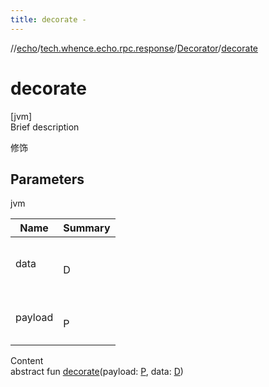 ```yaml
---
title: decorate -
---
```

//[echo](../../index.md)/[tech.whence.echo.rpc.response](../index.md)/[Decorator](index.md)/[decorate](decorate.md)



# decorate  
[jvm]  
Brief description  


修饰



## Parameters  
  
jvm  
  
|  Name|  Summary| 
|---|---|
| data| <br><br>D<br><br>
| payload| <br><br>P<br><br>
  
  
Content  
abstract fun [decorate](decorate.md)(payload: [P](index.md), data: [D](index.md))  



